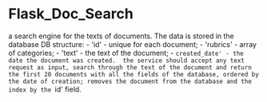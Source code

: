 # Flask_Doc_Search
a search engine for the texts of documents. The data is stored in the database  DB structure:  - 'id' - unique for each document; - 'rubrics' - array of categories; - 'text' - the text of the document; - `created_date' - the date the document was created.  the service should accept any text request as input, search through the text of the document and return the first 20 documents with all the fields of the database, ordered by the date of creation; removes the document from the database and the index by the `id' field.
